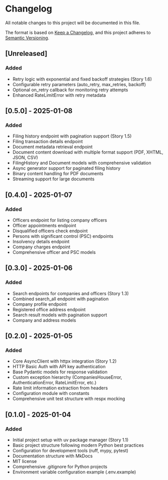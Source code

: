 # Changelog

All notable changes to this project will be documented in this file.

The format is based on [Keep a Changelog](https://keepachangelog.com/en/1.0.0/),
and this project adheres to [Semantic Versioning](https://semver.org/spec/v2.0.0.html).

## [Unreleased]

### Added
- Retry logic with exponential and fixed backoff strategies (Story 1.6)
- Configurable retry parameters (auto_retry, max_retries, backoff)
- Optional on_retry callback for monitoring retry attempts
- Enhanced RateLimitError with retry metadata

## [0.5.0] - 2025-01-08

### Added
- Filing history endpoint with pagination support (Story 1.5)
- Filing transaction details endpoint
- Document metadata retrieval endpoint
- Document content download with multiple format support (PDF, XHTML, JSON, CSV)
- FilingHistory and Document models with comprehensive validation
- Async generator support for paginated filing history
- Binary content handling for PDF documents
- Streaming support for large documents

## [0.4.0] - 2025-01-07

### Added
- Officers endpoint for listing company officers
- Officer appointments endpoint
- Disqualified officers check endpoint
- Persons with significant control (PSC) endpoints
- Insolvency details endpoint
- Company charges endpoint
- Comprehensive officer and PSC models

## [0.3.0] - 2025-01-06

### Added
- Search endpoints for companies and officers (Story 1.3)
- Combined search_all endpoint with pagination
- Company profile endpoint
- Registered office address endpoint
- Search result models with pagination support
- Company and address models

## [0.2.0] - 2025-01-05

### Added
- Core AsyncClient with httpx integration (Story 1.2)
- HTTP Basic Auth with API key authentication
- Base Pydantic models for response validation
- Custom exception hierarchy (CompaniesHouseError, AuthenticationError, RateLimitError, etc.)
- Rate limit information extraction from headers
- Configuration module with constants
- Comprehensive unit test structure with respx mocking

## [0.1.0] - 2025-01-04

### Added
- Initial project setup with uv package manager (Story 1.1)
- Basic project structure following modern Python best practices
- Configuration for development tools (ruff, mypy, pytest)
- Documentation structure with MkDocs
- MIT license
- Comprehensive .gitignore for Python projects
- Environment variable configuration example (.env.example)